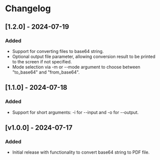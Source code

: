 # Changelog

## [1.2.0] - 2024-07-19

### Added

- Support for converting files to base64 string.
- Optional output file parameter, allowing conversion result to be printed to the screen if not specified.
- Mode selection via -m or --mode argument to choose between "to_base64" and "from_base64". 


## [1.1.0] - 2024-07-18

### Added

- Support for short arguments: -i for --input and -o for --output.

## [v1.0.0] - 2024-07-17

### Added

- Initial release with functionality to convert base64 string to PDF file.
